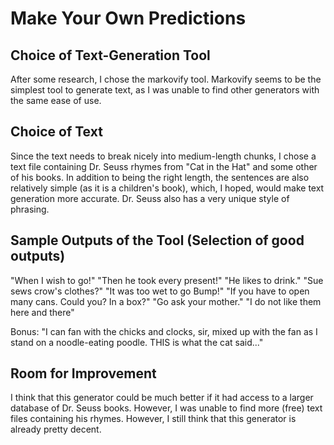 # Make Your Own Predictions

## Choice of Text-Generation Tool
After some research, I chose the markovify tool. Markovify seems to be the simplest tool to generate text, as I was unable to find other generators with the same ease of use.  

## Choice of Text
Since the text needs to break nicely into medium-length chunks, I chose a text file containing Dr. Seuss rhymes from "Cat in the Hat" and some other of his books. In addition to being the right length, the sentences are also relatively simple (as it is a children's book), which, I hoped, would make text generation more accurate. Dr. Seuss also has a very unique style of phrasing.  

## Sample Outputs of the Tool (Selection of good outputs)
"When I wish to go!"
"Then he took every present!"
"He likes to drink."
"Sue sews crow's clothes?"
"It was too wet to go Bump!"
"If you have to open many cans. Could you? In a box?"
"Go ask your mother."
"I do not like them here and there"

Bonus: "I can fan with the chicks and clocks, sir, mixed up with the fan as I stand on a noodle-eating poodle. THIS is what the cat said..."  


## Room for Improvement
I think that this generator could be much better if it had access to a larger database of Dr. Seuss books. However, I was unable to find more (free) text files containing his rhymes. However, I still think that this generator is already pretty decent.
